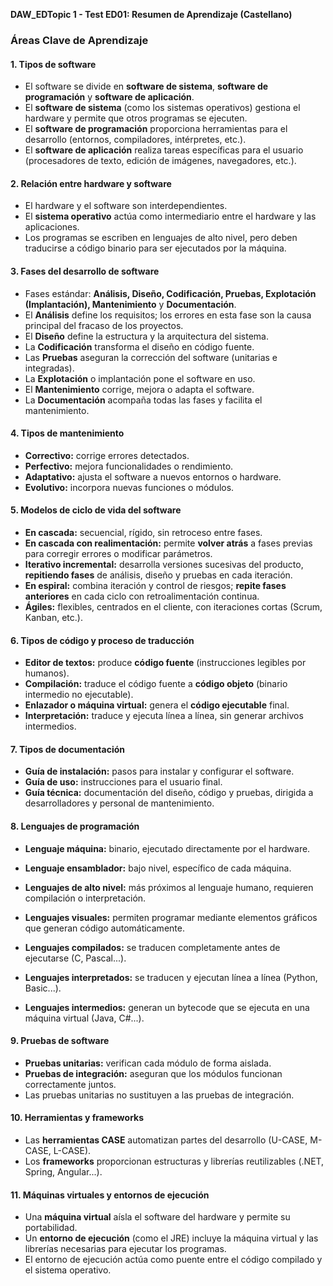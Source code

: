 **DAW_EDTopic 1 - Test ED01: Resumen de Aprendizaje (Castellano)**

### Áreas Clave de Aprendizaje

#### 1. Tipos de software

* El software se divide en **software de sistema**, **software de programación** y **software de aplicación**.
* El **software de sistema** (como los sistemas operativos) gestiona el hardware y permite que otros programas se ejecuten.
* El **software de programación** proporciona herramientas para el desarrollo (entornos, compiladores, intérpretes, etc.).
* El **software de aplicación** realiza tareas específicas para el usuario (procesadores de texto, edición de imágenes, navegadores, etc.).

#### 2. Relación entre hardware y software

* El hardware y el software son interdependientes.
* El **sistema operativo** actúa como intermediario entre el hardware y las aplicaciones.
* Los programas se escriben en lenguajes de alto nivel, pero deben traducirse a código binario para ser ejecutados por la máquina.

#### 3. Fases del desarrollo de software

* Fases estándar: **Análisis, Diseño, Codificación, Pruebas, Explotación (Implantación), Mantenimiento** y **Documentación**.
* El **Análisis** define los requisitos; los errores en esta fase son la causa principal del fracaso de los proyectos.
* El **Diseño** define la estructura y la arquitectura del sistema.
* La **Codificación** transforma el diseño en código fuente.
* Las **Pruebas** aseguran la corrección del software (unitarias e integradas).
* La **Explotación** o implantación pone el software en uso.
* El **Mantenimiento** corrige, mejora o adapta el software.
* La **Documentación** acompaña todas las fases y facilita el mantenimiento.

#### 4. Tipos de mantenimiento

* **Correctivo:** corrige errores detectados.
* **Perfectivo:** mejora funcionalidades o rendimiento.
* **Adaptativo:** ajusta el software a nuevos entornos o hardware.
* **Evolutivo:** incorpora nuevas funciones o módulos.

#### 5. Modelos de ciclo de vida del software

* **En cascada:** secuencial, rígido, sin retroceso entre fases.
* **En cascada con realimentación:** permite **volver atrás** a fases previas para corregir errores o modificar parámetros.
* **Iterativo incremental:** desarrolla versiones sucesivas del producto, **repitiendo fases** de análisis, diseño y pruebas en cada iteración.
* **En espiral:** combina iteración y control de riesgos; **repite fases anteriores** en cada ciclo con retroalimentación continua.
* **Ágiles:** flexibles, centrados en el cliente, con iteraciones cortas (Scrum, Kanban, etc.).

#### 6. Tipos de código y proceso de traducción

* **Editor de textos:** produce **código fuente** (instrucciones legibles por humanos).
* **Compilación:** traduce el código fuente a **código objeto** (binario intermedio no ejecutable).
* **Enlazador o máquina virtual:** genera el **código ejecutable** final.
* **Interpretación:** traduce y ejecuta línea a línea, sin generar archivos intermedios.

#### 7. Tipos de documentación

* **Guía de instalación:** pasos para instalar y configurar el software.
* **Guía de uso:** instrucciones para el usuario final.
* **Guía técnica:** documentación del diseño, código y pruebas, dirigida a desarrolladores y personal de mantenimiento.

#### 8. Lenguajes de programación

* **Lenguaje máquina:** binario, ejecutado directamente por el hardware.

* **Lenguaje ensamblador:** bajo nivel, específico de cada máquina.

* **Lenguajes de alto nivel:** más próximos al lenguaje humano, requieren compilación o interpretación.

* **Lenguajes visuales:** permiten programar mediante elementos gráficos que generan código automáticamente.

* **Lenguajes compilados:** se traducen completamente antes de ejecutarse (C, Pascal...).

* **Lenguajes interpretados:** se traducen y ejecutan línea a línea (Python, Basic...).

* **Lenguajes intermedios:** generan un bytecode que se ejecuta en una máquina virtual (Java, C#...).

#### 9. Pruebas de software

* **Pruebas unitarias:** verifican cada módulo de forma aislada.
* **Pruebas de integración:** aseguran que los módulos funcionan correctamente juntos.
* Las pruebas unitarias no sustituyen a las pruebas de integración.

#### 10. Herramientas y frameworks

* Las **herramientas CASE** automatizan partes del desarrollo (U-CASE, M-CASE, L-CASE).
* Los **frameworks** proporcionan estructuras y librerías reutilizables (.NET, Spring, Angular...).

#### 11. Máquinas virtuales y entornos de ejecución

* Una **máquina virtual** aísla el software del hardware y permite su portabilidad.
* Un **entorno de ejecución** (como el JRE) incluye la máquina virtual y las librerías necesarias para ejecutar los programas.
* El entorno de ejecución actúa como puente entre el código compilado y el sistema operativo.
